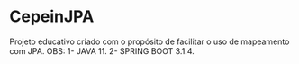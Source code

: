 # CepeinJPA
Projeto educativo criado com o propósito de facilitar o uso de mapeamento com JPA.
OBS:
1- JAVA 11.
2- SPRING BOOT 3.1.4.
